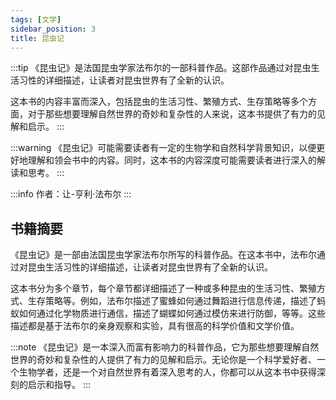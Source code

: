```yaml
---
tags: [文学]
sidebar_position: 3
title: 昆虫记
---
```


:::tip
《昆虫记》是法国昆虫学家法布尔的一部科普作品。这部作品通过对昆虫生活习性的详细描述，让读者对昆虫世界有了全新的认识。

这本书的内容丰富而深入，包括昆虫的生活习性、繁殖方式、生存策略等多个方面，对于那些想要理解自然世界的奇妙和复杂性的人来说，这本书提供了有力的见解和启示。
:::

:::warning
《昆虫记》可能需要读者有一定的生物学和自然科学背景知识，以便更好地理解和领会书中的内容。同时，这本书的内容深度可能需要读者进行深入的解读和思考。
:::

:::info
作者：让-亨利·法布尔
:::

## 书籍摘要

《昆虫记》是一部由法国昆虫学家法布尔所写的科普作品。在这本书中，法布尔通过对昆虫生活习性的详细描述，让读者对昆虫世界有了全新的认识。

这本书分为多个章节，每个章节都详细描述了一种或多种昆虫的生活习性、繁殖方式、生存策略等。例如，法布尔描述了蜜蜂如何通过舞蹈进行信息传递，描述了蚂蚁如何通过化学物质进行通信，描述了蝴蝶如何通过模仿来进行防御，等等。这些描述都是基于法布尔的亲身观察和实验，具有很高的科学价值和文学价值。

:::note
《昆虫记》是一本深入而富有影响力的科普作品，它为那些想要理解自然世界的奇妙和复杂性的人提供了有力的见解和启示。无论你是一个科学爱好者、一个生物学者，还是一个对自然世界有着深入思考的人，你都可以从这本书中获得深刻的启示和指导。
:::